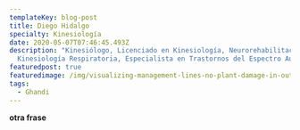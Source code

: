 ```yaml
---
templateKey: blog-post
title: Diego Hidalgo
specialty: Kinesiología
date: 2020-05-07T07:46:45.493Z
description: "Kinesiólogo, Licenciado en Kinesiología, Neurorehabilitación,
  Kinesiología Respiratoria, Especialista en Trastornos del Espectro Autista. "
featuredpost: true
featuredimage: /img/visualizing-management-lines-no-plant-damage-in-outer-zones-.png
tags:
  - Ghandi
---
```

**otra frase**